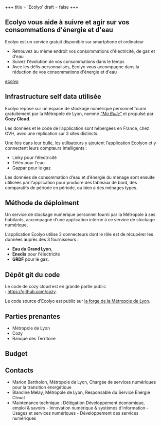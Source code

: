 +++
title = 'Ecolyo'
draft = false
+++

## Ecolyo vous aide à suivre et agir sur vos consommations d'énergie et d'eau

Ecolyo est un service gratuit disponible sur smartphone et ordinateur

- Retrouvez au même endroit vos consommations d'électricité, de gaz et d'eau
- Suivez l'évolution de vos consommations dans le temps
- Avec les défis personnalisés, Ecolyo vous accompagne dans la réduction de vos consommations d'énergie et d'eau

<a href="https://ecolyo.com" target="_blank">ecolyo</a>

## Infrastructure self data utilisée

Ecolyo repose sur un espace de stockage numérique personnel fourni gratuitement par la Métropole de Lyon, nommé [_“Ma Bulle”_](<https://support.grandlyon.com/clouds-personnels-grand-lyon/>) et propulsé par **Cozy Cloud**.

Les données et le code de l’application sont hébergées en France, chez OVH, avec une réplication sur 3 sites distincts.

Une fois dans leur bulle, les utilisateurs y ajoutent l'application Ecolyon et y connectent leurs compteurs intelligents :

- Linky pour l'électricité
- Téléo pour l'eau
- Gazpar pour le gaz

Les données de consommation d'eau et d’énergie du ménage sont ensuite utilisées par l'application pour produire des tableaux de bord, des comparatifs de période en période, ou bien à des ménages types.

## Méthode de déploiment

Un service de stockage numérique personnel fourni par la Métropole à ses habitants, accompagné d'une application interne à ce service de stockage numérique.

L’application Ecolyo utilise 3 connecteurs dont le rôle est de récupérer les données auprès des 3 fournisseurs :

- **Eau du Grand Lyon**,
- **Enedis** pour l'électricité
- **GRDF** pour le gaz.

## Dépôt git du code

Le code de cozy cloud est en grande partie public : <a href="https://github.com/cozy" target="_blank">https://github.com/cozy</a>.

Le code source d'Ecolyo est public sur  <a href="https://forge.grandlyon.com/web-et-numerique/factory/llle_project/ecolyo" target="_blank">la forge de la Métropole de Lyon</a>.

## Parties prenantes

- Métropole de Lyon
- Cozy
- Banque des Territoire

## Budget

## Contacts

- Marion Bertholon, Métropole de Lyon, Chargée de services numériques pour la transition énergétique
- Blandine Melay, Métropole de Lyon, Responsable du Service Energie Climat
- Maintenance technique : Délégation Développement économique, emploi & savoirs - Innovation numérique & systèmes d’information - Usages et services numériques - Développement des services numériques
